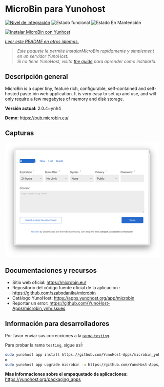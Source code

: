 <!--
Este archivo README esta generado automaticamente<https://github.com/YunoHost/apps/tree/master/tools/readme_generator>
No se debe editar a mano.
-->

# MicroBin para Yunohost

[![Nivel de integración](https://apps.yunohost.org/badge/integration/microbin)](https://ci-apps.yunohost.org/ci/apps/microbin/)
![Estado funcional](https://apps.yunohost.org/badge/state/microbin)
![Estado En Mantención](https://apps.yunohost.org/badge/maintained/microbin)

[![Instalar MicroBin con Yunhost](https://install-app.yunohost.org/install-with-yunohost.svg)](https://install-app.yunohost.org/?app=microbin)

*[Leer este README en otros idiomas.](./ALL_README.md)*

> *Este paquete le permite instalarMicroBin rapidamente y simplement en un servidor YunoHost.*  
> *Si no tiene YunoHost, visita [the guide](https://yunohost.org/install) para aprender como instalarla.*

## Descripción general

MicroBin is a super tiny, feature rich, configurable, self-contained and self-hosted paste bin web application. It is very easy to set up and use, and will only require a few megabytes of memory and disk storage.

**Versión actual:** 2.0.4~ynh4

**Demo:** <https://pub.microbin.eu/>

## Capturas

![Captura de MicroBin](./doc/screenshots/screenshot7.png)

## Documentaciones y recursos

- Sitio web oficial: <https://microbin.eu/>
- Repositorio del código fuente oficial de la aplicación : <https://github.com/szabodanika/microbin>
- Catálogo YunoHost: <https://apps.yunohost.org/app/microbin>
- Reportar un error: <https://github.com/YunoHost-Apps/microbin_ynh/issues>

## Información para desarrolladores

Por favor enviar sus correcciones a la [rama `testing`](https://github.com/YunoHost-Apps/microbin_ynh/tree/testing).

Para probar la rama `testing`, sigue asÍ:

```bash
sudo yunohost app install https://github.com/YunoHost-Apps/microbin_ynh/tree/testing --debug
o
sudo yunohost app upgrade microbin -u https://github.com/YunoHost-Apps/microbin_ynh/tree/testing --debug
```

**Mas informaciones sobre el empaquetado de aplicaciones:** <https://yunohost.org/packaging_apps>
